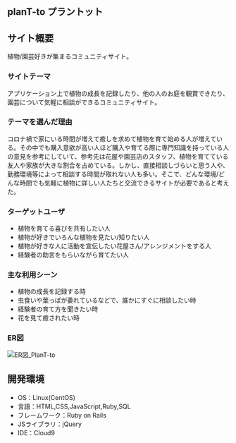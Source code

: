 ## planT-to プラントット

## サイト概要
 植物/園芸好きが集まるコミュニティサイト。

### サイトテーマ
アプリケーション上で植物の成長を記録したり、他の人のお庭を観賞できたり、園芸について気軽に相談ができるコミュニティサイト。

### テーマを選んだ理由
コロナ禍で家にいる時間が増えて癒しを求めて植物を育て始める人が増えている。その中でも購入意欲が高い人ほど購入や育てる際に専門知識を持っている人の意見を参考にしていて、参考先は花屋や園芸店のスタッフ、植物を育てている友人や家族が大きな割合を占めている。しかし、直接相談しづらいと思う人や、勤務環境等によって相談する時間が取れない人も多い。そこで、どんな環境/どんな時間でも気軽に植物に詳しい人たちと交流できるサイトが必要であると考えた。

### ターゲットユーザ
- 植物を育てる喜びを共有したい人
- 植物が好きでいろんな植物を見たい/知りたい人
- 植物が好きな人に活動を宣伝したい花屋さん/アレンジメントをする人
- 経験者の助言をもらいながら育てたい人

### 主な利用シーン
- 植物の成長を記録する時
- 虫食いや葉っぱが萎れているなどで、誰かにすぐに相談したい時
- 経験者の育て方を聞きたい時
- 花を見て癒されたい時

### ER図
![ER図_PlanT-to](https://user-images.githubusercontent.com/104881559/183317194-90cff248-2c45-4fa6-a08a-0c5b09f22534.jpg)

## 開発環境
- OS：Linux(CentOS)
- 言語：HTML,CSS,JavaScript,Ruby,SQL
- フレームワーク：Ruby on Rails
- JSライブラリ：jQuery
- IDE：Cloud9